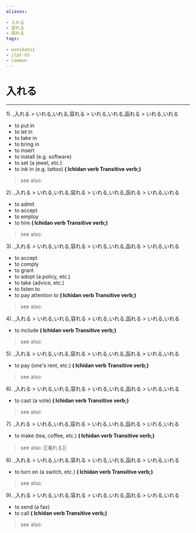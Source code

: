 ```yaml
---
aliases:
    
- 入れる
- 容れる
- 函れる
tags:
    
- wanikani1
- jlpt-n5
- common
---
```


# 入れる
---
1).
,入れる > いれる,いれる,容れる > いれる,いれる,函れる > いれる,いれる

- to put in
- to let in
- to take in
- to bring in
- to insert
- to install (e.g. software)
- to set (a jewel, etc.)
- to ink in (e.g. tattoo)
**( Ichidan verb Transitive verb;)**
> see also: 
            
2).
,入れる > いれる,いれる,容れる > いれる,いれる,函れる > いれる,いれる

- to admit
- to accept
- to employ
- to hire
**( Ichidan verb Transitive verb;)**
> see also: 
            
3).
,入れる > いれる,いれる,容れる > いれる,いれる,函れる > いれる,いれる

- to accept
- to comply
- to grant
- to adopt (a policy, etc.)
- to take (advice, etc.)
- to listen to
- to pay attention to
**( Ichidan verb Transitive verb;)**
> see also: 
            
4).
,入れる > いれる,いれる,容れる > いれる,いれる,函れる > いれる,いれる

- to include
**( Ichidan verb Transitive verb;)**
> see also: 
            
5).
,入れる > いれる,いれる,容れる > いれる,いれる,函れる > いれる,いれる

- to pay (one's rent, etc.)
**( Ichidan verb Transitive verb;)**
> see also: 
            
6).
,入れる > いれる,いれる,容れる > いれる,いれる,函れる > いれる,いれる

- to cast (a vote)
**( Ichidan verb Transitive verb;)**
> see also: 
            
7).
,入れる > いれる,いれる,容れる > いれる,いれる,函れる > いれる,いれる

- to make (tea, coffee, etc.)
**( Ichidan verb Transitive verb;)**
> see also:  [[淹れる]]
            
8).
,入れる > いれる,いれる,容れる > いれる,いれる,函れる > いれる,いれる

- to turn on (a switch, etc.)
**( Ichidan verb Transitive verb;)**
> see also: 
            
9).
,入れる > いれる,いれる,容れる > いれる,いれる,函れる > いれる,いれる

- to send (a fax)
- to call
**( Ichidan verb Transitive verb;)**
> see also: 
            